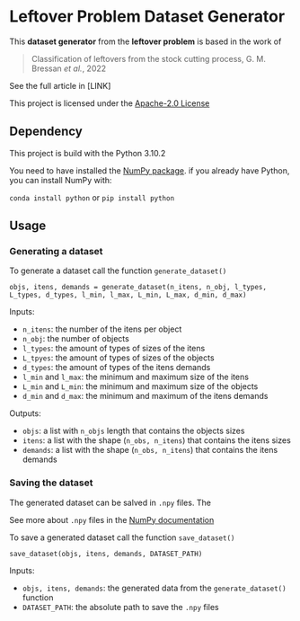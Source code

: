 # Leftover Problem Dataset Generator

This **dataset generator** from the **leftover problem** is based in the work of 

> Classification of leftovers from the stock cutting process, G. M. Bressan *et al.*, 2022

See the full article in [LINK]

This project is licensed under the [Apache-2.0 License](https://www.apache.org/licenses/LICENSE-2.0)

## Dependency

This project is build with the Python 3.10.2

You need to have installed the [NumPy package](https://numpy.org/doc/stable/index.html). if you already have Python, you can install NumPy with:

```conda install python``` or ```pip install python```

## Usage

### Generating a dataset

To generate a dataset call the function `generate_dataset()`

```
objs, itens, demands = generate_dataset(n_itens, n_obj, l_types, L_types, d_types, l_min, l_max, L_min, L_max, d_min, d_max)
```

Inputs:

* `n_itens`: the number of the itens per object
* `n_obj`: the number of objects
* `l_types`: the amount of types of sizes of the itens
* `L_tpyes`: the amount of types of sizes of the objects
* `d_types`: the amount of types of the itens demands
* `l_min` and `l_max`: the minimum and maximum size of the itens
* `L_min` and `L_min`: the minimum and maximum size of the objects
* `d_min` and `d_max`: the minimum and maximum of the itens demands

Outputs:

* `objs`: a list with `n_objs` length that contains the objects sizes
* `itens`: a list with the shape (`n_obs, n_itens`) that contains the itens sizes
* `demands`: a list with the shape (`n_obs, n_itens`) that contains the itens demands

### Saving the dataset

The generated dataset can be salved in `.npy` files. The

See more about `.npy` files in the [NumPy documentation](https://numpy.org/doc/stable/reference/generated/numpy.lib.format.html#module-numpy.lib.format)

To save a generated dataset call the function `save_dataset()`

```
save_dataset(objs, itens, demands, DATASET_PATH)
```

Inputs:

* `objs, itens, demands`: the generated data from the `generate_dataset()` function
* `DATASET_PATH`: the absolute path to save the `.npy` files